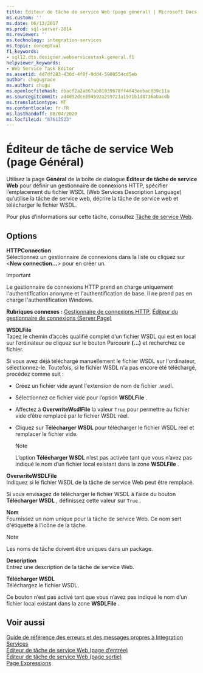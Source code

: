 ```yaml
---
title: Éditeur de tâche de service Web (page général) | Microsoft Docs
ms.custom: ''
ms.date: 06/13/2017
ms.prod: sql-server-2014
ms.reviewer: ''
ms.technology: integration-services
ms.topic: conceptual
f1_keywords:
- sql12.dts.designer.webservicestask.general.f1
helpviewer_keywords:
- Web Service Task Editor
ms.assetid: 4d7df283-430d-4f0f-9dd4-5909554cd5eb
author: chugugrace
ms.author: chugu
ms.openlocfilehash: dbacf2a2a867ab01039678ff4f43eebac839c11a
ms.sourcegitcommit: ad4d92dce894592a259721a1571b1d8736abacdb
ms.translationtype: MT
ms.contentlocale: fr-FR
ms.lasthandoff: 08/04/2020
ms.locfileid: "87613523"
---
```

# <a name="web-service-task-editor-general-page"></a>Éditeur de tâche de service Web (page Général)
  Utilisez la page **Général** de la boîte de dialogue **Éditeur de tâche de service Web** pour définir un gestionnaire de connexions HTTP, spécifier l’emplacement du fichier WSDL (Web Services Description Language) qu’utilise la tâche de service web, décrire la tâche de service web et télécharger le fichier WSDL.  
  
 Pour plus d’informations sur cette tâche, consultez [Tâche de service Web](control-flow/web-service-task.md).  
  
## <a name="options"></a>Options  
 **HTTPConnection**  
 Sélectionnez un gestionnaire de connexions dans la liste ou cliquez sur \<**New connection...**> pour en créer un.  
  
> [!IMPORTANT]  
>  Le gestionnaire de connexions HTTP prend en charge uniquement l'authentification anonyme et l'authentification de base. Il ne prend pas en charge l'authentification Windows.  
  
 **Rubriques connexes :**  [Gestionnaire de connexions HTTP](connection-manager/http-connection-manager.md), [Éditeur du gestionnaire de connexions &#40;Server Page&#41;](../../2014/integration-services/http-connection-manager-editor-server-page.md)  
  
 **WSDLFile**  
 Tapez le chemin d’accès qualifié complet d’un fichier WSDL qui est en local sur l’ordinateur ou cliquez sur le bouton Parcourir **(...)** et recherchez ce fichier.  
  
 Si vous avez déjà téléchargé manuellement le fichier WSDL sur l'ordinateur, sélectionnez-le. Toutefois, si le fichier WSDL n'a pas encore été téléchargé, procédez comme suit :  
  
-   Créez un fichier vide ayant l'extension de nom de fichier .wsdl.  
  
-   Sélectionnez ce fichier vide pour l’option **WSDLFile** .  
  
-   Affectez à **OverwriteWsdlFile** la valeur `True` pour permettre au fichier vide d’être remplacé par le fichier WSDL réel.  
  
-   Cliquez sur **Télécharger WSDL** pour télécharger le fichier WSDL réel et remplacer le fichier vide.  
  
    > [!NOTE]  
    >  L’option **Télécharger WSDL** n’est pas activée tant que vous n’avez pas indiqué le nom d’un fichier local existant dans la zone **WSDLFile** .  
  
 **OverwriteWSDLFile**  
 Indiquez si le fichier WSDL de la tâche de service Web peut être remplacé.  
  
 Si vous envisagez de télécharger le fichier WSDL à l’aide du bouton **Télécharger WSDL** , définissez cette valeur sur `True` .  
  
 **Nom**  
 Fournissez un nom unique pour la tâche de service Web. Ce nom sert d'étiquette à l'icône de la tâche.  
  
> [!NOTE]  
>  Les noms de tâche doivent être uniques dans un package.  
  
 **Description**  
 Entrez une description de la tâche de service Web.  
  
 **Télécharger WSDL**  
 Téléchargez le fichier WSDL.  
  
 Ce bouton n’est pas activé tant que vous n’avez pas indiqué le nom d’un fichier local existant dans la zone **WSDLFile** .  
  
## <a name="see-also"></a>Voir aussi  
 [Guide de référence des erreurs et des messages propres à Integration Services](../../2014/integration-services/integration-services-error-and-message-reference.md)   
 [Éditeur de tâche de service Web &#40;page d’entrée&#41;](../../2014/integration-services/web-service-task-editor-input-page.md)   
 [Éditeur de tâche de service Web &#40;page sortie&#41;](../../2014/integration-services/web-service-task-editor-output-page.md)   
 [Page Expressions](expressions/expressions-page.md)  
  
  
